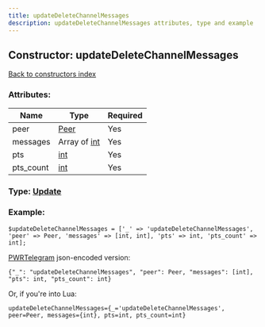 ```yaml
---
title: updateDeleteChannelMessages
description: updateDeleteChannelMessages attributes, type and example
---
```

## Constructor: updateDeleteChannelMessages  
[Back to constructors index](index.md)



### Attributes:

| Name     |    Type       | Required |
|----------|---------------|----------|
|peer|[Peer](../types/Peer.md) | Yes|
|messages|Array of [int](../types/int.md) | Yes|
|pts|[int](../types/int.md) | Yes|
|pts\_count|[int](../types/int.md) | Yes|



### Type: [Update](../types/Update.md)


### Example:

```
$updateDeleteChannelMessages = ['_' => 'updateDeleteChannelMessages', 'peer' => Peer, 'messages' => [int, int], 'pts' => int, 'pts_count' => int];
```  

[PWRTelegram](https://pwrtelegram.xyz) json-encoded version:

```
{"_": "updateDeleteChannelMessages", "peer": Peer, "messages": [int], "pts": int, "pts_count": int}
```


Or, if you're into Lua:  


```
updateDeleteChannelMessages={_='updateDeleteChannelMessages', peer=Peer, messages={int}, pts=int, pts_count=int}

```


